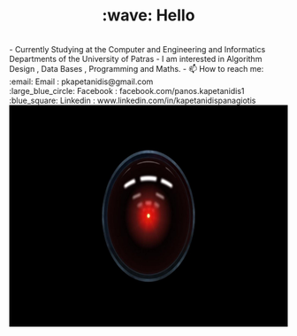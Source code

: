 <p align="center">
                         <h1 style="text-align:center;"> :wave: Hello</h1>
 <br>
- Currently Studying at the Computer and Engineering and Informatics Departments of the University of Patras
- I am interested in Algorithm Design , Data Bases , Programming and Maths.
- 📫 How to reach me: <br>
    :email:  Email : pkapetanidis@gmail.com <br>
    :large_blue_circle: Facebook : facebook.com/panos.kapetanidis1 <br>
    :blue_square: Linkedin : www.linkedin.com/in/kapetanidispanagiotis

<img src="https://github.com/CaptainAlready/CaptainAlready/blob/main/0vFtjn4.jpg" width="800" height="400" />
    
</p>
